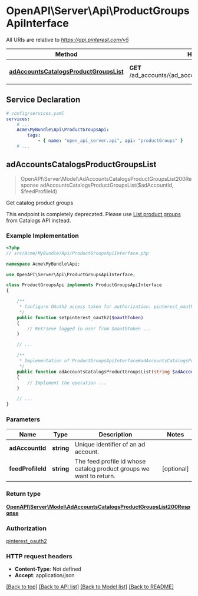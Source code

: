 # OpenAPI\Server\Api\ProductGroupsApiInterface

All URIs are relative to *https://api.pinterest.com/v5*

Method | HTTP request | Description
------------- | ------------- | -------------
[**adAccountsCatalogsProductGroupsList**](ProductGroupsApiInterface.md#adAccountsCatalogsProductGroupsList) | **GET** /ad_accounts/{ad_account_id}/product_groups/catalogs | Get catalog product groups


## Service Declaration
```yaml
# config/services.yaml
services:
    # ...
    Acme\MyBundle\Api\ProductGroupsApi:
        tags:
            - { name: "open_api_server.api", api: "productGroups" }
    # ...
```

## **adAccountsCatalogsProductGroupsList**
> OpenAPI\Server\Model\AdAccountsCatalogsProductGroupsList200Response adAccountsCatalogsProductGroupsList($adAccountId, $feedProfileId)

Get catalog product groups

This endpoint is completely deprecated. Please use <a href='/docs/api/v5/#operation/catalogs_product_groups/list'>List product groups</a> from Catalogs API instead.

### Example Implementation
```php
<?php
// src/Acme/MyBundle/Api/ProductGroupsApiInterface.php

namespace Acme\MyBundle\Api;

use OpenAPI\Server\Api\ProductGroupsApiInterface;

class ProductGroupsApi implements ProductGroupsApiInterface
{

    /**
     * Configure OAuth2 access token for authorization: pinterest_oauth2
     */
    public function setpinterest_oauth2($oauthToken)
    {
        // Retrieve logged in user from $oauthToken ...
    }

    // ...

    /**
     * Implementation of ProductGroupsApiInterface#adAccountsCatalogsProductGroupsList
     */
    public function adAccountsCatalogsProductGroupsList(string $adAccountId, ?string $feedProfileId, int &$responseCode, array &$responseHeaders): array|object|null
    {
        // Implement the operation ...
    }

    // ...
}
```

### Parameters

Name | Type | Description  | Notes
------------- | ------------- | ------------- | -------------
 **adAccountId** | **string**| Unique identifier of an ad account. |
 **feedProfileId** | **string**| The feed profile id whose catalog product groups we want to return. | [optional]

### Return type

[**OpenAPI\Server\Model\AdAccountsCatalogsProductGroupsList200Response**](../Model/AdAccountsCatalogsProductGroupsList200Response.md)

### Authorization

[pinterest_oauth2](../../README.md#pinterest_oauth2)

### HTTP request headers

 - **Content-Type**: Not defined
 - **Accept**: application/json

[[Back to top]](#) [[Back to API list]](../../README.md#documentation-for-api-endpoints) [[Back to Model list]](../../README.md#documentation-for-models) [[Back to README]](../../README.md)

